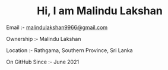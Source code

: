 

<h1 align="center"> Hi, <b>I am Malindu Lakshan</B></h1></center>

         

         
Email :- malindulakshan9966@gmail.com
<p>Ownership :-  Malindu Lakshan </P>
<p>Location :- Rathgama, Southern Province, Sri Lanka</P>
<p>On GitHub Since :- June 2021</P>
</div>
</div>
</div>
</div>
</div>


<!---
Tech Meadia is a ✨ special ✨ repository because its `README.md` (this file) appears on your GitHub profile.
You can click the Preview link to take a look at your changes.
--->
